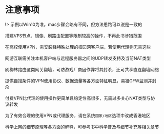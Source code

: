 # 注意事项

!> 示例以Win10为准，mac步骤会略有不同，但方法思路可以说是一致的<br><br>
搭建VPS节点、镜像、刷路由配置等限制较高的操作，不再此书涉猎范围<br><br>
在高校使用VPN，需安装经特殊处理的校园网客户端，若使用代理则无需这些<br><br>
网游互联需关注本机客户端与远程服务器之间的UDP转发支持及当前NAT类型<br><br>
刷梅林路由这类网关翻墙，可防游戏厂商因作弊将其封杀，还可共享直连翻墙网络<br><br>
提供自搭条件的VPN使用协议、数据流量等各方面特征明显，易被GFW监测并封杀<br><br>
付费VPN比代理的使用操作更简单且稳定性高很多，无需过多关心NAT类型与协议转发<br><br>
为了有效合理的使用VPN或代理服务，请在系统`国家/地区`选项中改成香港地区<br><br>
科学上网的细节原理等各方面的解释，可参考书中科学普及与细节补充等相关章节


<!-- > * **代理账号分享站点不因网速而特别的卡顿很可能它占用CPU资源开始挖矿了** -->
<!-- 购买ss账号事先请询问卖家该账号的服务器是否支持UDP转发以免被坑导致不愉快<br><br> -->
<!-- 搭建镜像站点也只能访问一些特定网站，因此不在该书涉猎范围内<br><br> -->
<!-- 使用梅林路由刷机装代理插件本机转发UDP，可防游戏厂商误认为外挂将其封杀 -->
<!-- 示例以Win10为准，mac步骤可能略有不同，但方式总的来说上是一致的 -->
<!-- 搭建VPS节点受限较高，而镜像也仅限于访问特定站点，故不在涉猎范围 -->
<!-- > * **建议别到以邀请码传销性质的ss站点购买账号** -->